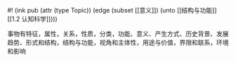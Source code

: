 #! (ink pub (attr (type Topic)) (edge (subset [[意义]]) (unto [[结构与功能]] [[1.2 认知科学]])))


事物有特征，属性，关系，性质，分类，功能、意义、产生方式、历史背景、发展趋势、形式和结构，结构与功能，视角和主体性，用途与价值，界限和联系，环境和影响
